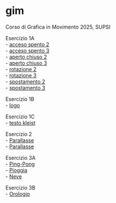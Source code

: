 # gim
Corso di Grafica in Movimento 2025, SUPSI 

Esercizio 1A  
	- [acceso spento 2](https://tuana-aktas.github.io/gim/esercizio_1A/acceso_spento_2.html)  
	- [acceso spento 3](https://tuana-aktas.github.io/gim/esercizio_1A/acceso_spento_3.html)   
	- [aperto chiuso 2](https://tuana-aktas.github.io/gim/esercizio_1A/aperto_chiuso_2.html)   
	- [aperto chiuso 3](https://tuana-aktas.github.io/gim/esercizio_1A/aperto_chiuso_3.html)   
	- [rotazione 2](https://tuana-aktas.github.io/gim/esercizio_1A/rotazione_2.html)   
	- [rotazione 3](https://tuana-aktas.github.io/gim/esercizio_1A/rotazione_3.html)   
	- [spostamento 2](https://tuana-aktas.github.io/gim/esercizio_1A/spostamento_2.html)    
	- [spostamento 3](https://tuana-aktas.github.io/gim/esercizio_1A/spostamento_3.html)

Esercizio 1B   
 	- [logo](https://tuana-aktas.github.io/gim/Esercizio_1B/index.html)   

Esercizio 1C   
	- [testo kleist](https://tuana-aktas.github.io/gim/Esercizio_1C/README.md)    


Esercizio 2   
        - [Parallasse](https://tuana-aktas.github.io/gim/Esercizio_2/img/index_animato.html)    
	- [Parallasse](https://tuana-aktas.github.io/gim/Esercizio_2/img/index_interattivo.html)
 
 


Esercizio 3A   
         - [Ping-Pong](https://tuana-aktas.github.io/gim/Esercizio_3A_Ping_Pong/index.html)  
         - [Pioggia](https://tuana-aktas.github.io/gim/Esercizio_3A_Pioggia/Pioggia_3A/index.html)    
	 - [Neve](https://tuana-aktas.github.io/gim/Esercizio_3A_Neve/index.html)     

Esercizio 3B      
         - [Orologio](https://tuana-aktas.github.io/gim/Esercizio_3B/Orologio/index.html)
	 
  
 
 	






  
